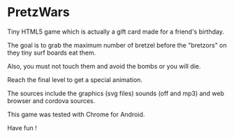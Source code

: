 # PretzWars

Tiny HTML5 game which is actually a gift card made for a friend's birthday.

The goal is to grab the maximum number of bretzel before the "bretzors" on they tiny surf boards eat them.

Also, you must not touch them and avoid the bombs or you will die.

Reach the final level to get a special animation.

The sources include the graphics (svg files) sounds (off and mp3) and web browser and cordova sources.

This game was tested with Chrome for Android.

Have fun !
